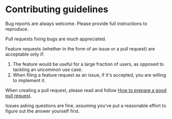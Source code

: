 # Contributing guidelines

Bug reports are always welcome. Please provide full instructions to reproduce.

Pull requests fixing bugs are much appreciated.

Feature requests (whether in the form of an issue or a pull request) are
acceptable only if:

1. The feature would be useful for a large fraction of users, as opposed to
   tackling an uncommon use case.
2. When filing a feature request as an issue, if it's accepted, you are willing
   to implement it.

When creating a pull request, please read and follow [How to prepare a good pull request](https://ro-che.info/articles/2016-09-18-good-pull-requests).

Issues asking questions are fine, assuming you've put a reasonable effort to
figure out the answer yourself first.
